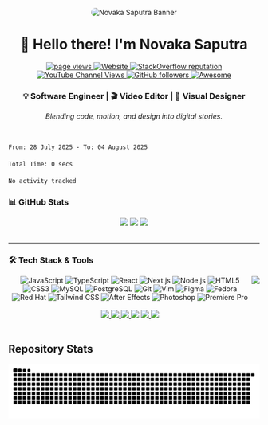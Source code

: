 <p align="center">
  <img src="img/banner-anime-zenin2.png" alt="Novaka Saputra Banner" style="border-radius: 10px;" />
</p>

<!-- Nama & Role -->
<h1 align="center" id="macropower-title">👋 Hello there! I'm Novaka Saputra</h1>
<p align="center">
  <a href="https://github.com/novaka-dev">
    <img src="https://komarev.com/ghpvc/?username=novaka-dev" alt="page views" />
  </a>
    <a href="https://yourwebsite.com">
    <img alt="Website" src="https://img.shields.io/badge/Website-up-brightgreen">
  </a>
   <a href="https://stackoverflow.com/users/12345678">
    <img alt="StackOverflow reputation" src="https://img.shields.io/stackexchange/stackoverflow/r/12345678?color=orange&label=reputation&logo=stackoverflow">
  </a>
  <a href="https://www.youtube.com/@NovakaSaputra">
     <img alt="YouTube Channel Views" src="https://img.shields.io/youtube/channel/views/UCJpDcQ-umh4csLARWZ7cwMw?style=flat&logo=youtube">
  </a>
  <a href="https://github.com/novaka-dev?tab=followers">
    <img alt="GitHub followers" src="https://img.shields.io/github/followers/novaka-dev?style=flat&logo=github">
  </a>
   <a href="https://github.com/abhisheknaiidu/awesome-github-profile-readme">
    <img alt="Awesome" src="https://awesome.re/mentioned-badge.svg">
  </a>
</p>
<h3 align="center">💡 Software Engineer | 🎬 Video Editor | 🎨 Visual Designer</h3>
<p align="center"><em>Blending code, motion, and design into digital stories.</em></p>

<br/>

<!--START_SECTION:waka-->

```txt
From: 28 July 2025 - To: 04 August 2025

Total Time: 0 secs

No activity tracked
```

<!--START_SECTION:waka-->
<!--END_SECTION:waka-->

<!--START_SECTION:waka-simple-->

<!--END_SECTION:waka-simple-->

### 📊 GitHub Stats

<div align="center">
  <img src="https://github-readme-stats.vercel.app/api?username=novaka-dev&hide_title=false&hide_rank=false&show_icons=true&include_all_commits=true&count_private=true&disable_animations=false&theme=tokyonight&locale=en&hide_border=false" height="150" />
  <img src="https://streak-stats.demolab.com?user=novaka-dev&locale=en&mode=weekly&theme=aura&hide_border=false&border_radius=5" height="150" />
  <img src="https://github-readme-stats.vercel.app/api/top-langs?username=novaka-dev&locale=en&hide_title=false&layout=compact&card_width=320&langs_count=5&theme=github_dark&hide_border=false" height="150" />
</div>

<br/>

<hr/>

### 🛠️ Tech Stack & Tools

<img align="right" height="150" src="https://media.tenor.com/s8uZEeyOAeQAAAAi/strawhats-one-piece.gif" />

<div align="center">
  <!-- Devicons -->
  <img src="https://cdn.jsdelivr.net/gh/devicons/devicon/icons/javascript/javascript-original.svg" height="30" alt="JavaScript" />
  <img src="https://cdn.jsdelivr.net/gh/devicons/devicon/icons/typescript/typescript-original.svg" height="30" alt="TypeScript" />
  <img src="https://cdn.jsdelivr.net/gh/devicons/devicon/icons/react/react-original.svg" height="30" alt="React" />
  <img src="https://cdn.jsdelivr.net/gh/devicons/devicon/icons/nextjs/nextjs-original.svg" height="30" alt="Next.js" />
  <img src="https://cdn.jsdelivr.net/gh/devicons/devicon/icons/nodejs/nodejs-original.svg" height="30" alt="Node.js" />
  <img src="https://cdn.jsdelivr.net/gh/devicons/devicon/icons/html5/html5-original.svg" height="30" alt="HTML5" />
  <img src="https://cdn.jsdelivr.net/gh/devicons/devicon/icons/css3/css3-original.svg" height="30" alt="CSS3" />
  <img src="https://cdn.jsdelivr.net/gh/devicons/devicon/icons/mysql/mysql-original.svg" height="30" alt="MySQL" />
  <img src="https://cdn.jsdelivr.net/gh/devicons/devicon/icons/postgresql/postgresql-original.svg" height="30" alt="PostgreSQL" />
  <img src="https://cdn.jsdelivr.net/gh/devicons/devicon/icons/git/git-original.svg" height="30" alt="Git" />
  <img src="https://cdn.jsdelivr.net/gh/devicons/devicon/icons/vim/vim-original.svg" height="30" alt="Vim" />
  <img src="https://cdn.jsdelivr.net/gh/devicons/devicon/icons/figma/figma-original.svg" height="30" alt="Figma" />
  <img src="https://cdn.jsdelivr.net/gh/devicons/devicon/icons/fedora/fedora-original.svg" height="30" alt="Fedora" />
  <img src="https://cdn.jsdelivr.net/gh/devicons/devicon/icons/redhat/redhat-original.svg" height="30" alt="Red Hat" />
  <!-- Skillicons -->
  <img src="https://skillicons.dev/icons?i=tailwind" height="30" alt="Tailwind CSS" />
  <img src="https://skillicons.dev/icons?i=ae" height="30" alt="After Effects" />
  <img src="https://skillicons.dev/icons?i=ps" height="30" alt="Photoshop" />
  <img src="https://skillicons.dev/icons?i=pr" height="30" alt="Premiere Pro" />
</div>

<br/>
<div align="center">
  <a href="https://www.youtube.com/@NovakaSaputra" target="_blank">
    <img src="https://img.shields.io/static/v1?message=YouTube&logo=youtube&label=&color=FF0000&logoColor=white&labelColor=&style=for-the-badge" height="35" />
  </a>
  <a href="https://www.instagram.com/vakaa.exe/profilecard/?igsh=MTFzZWllMnpxc3d6OA==" target="_blank">
    <img src="https://img.shields.io/static/v1?message=Instagram&logo=instagram&label=&color=E4405F&logoColor=white&labelColor=&style=for-the-badge" height="35" />
  </a>
  <a href="https://discordapp.com/users/1121703305450635294" target="_blank">
    <img src="https://img.shields.io/static/v1?message=Discord&logo=discord&label=&color=7289DA&logoColor=white&labelColor=&style=for-the-badge" height="35" />
  </a>
  <img src="https://img.shields.io/static/v1?message=Gmail&logo=gmail&label=&color=D14836&logoColor=white&labelColor=&style=for-the-badge" height="35" />
  <a href="https://www.linkedin.com/in/novaka-saputra-a56229322/" target="_blank">
    <img src="https://img.shields.io/static/v1?message=LinkedIn&logo=linkedin&label=&color=0077B5&logoColor=white&labelColor=&style=for-the-badge" height="35" />
  </a>
  <img src="https://img.shields.io/static/v1?message=Behance&logo=behance&label=&color=1769ff&logoColor=white&labelColor=&style=for-the-badge" height="35" />
</div>

<br/>

## Repository Stats

<p align="center">
  <img src="https://raw.githubusercontent.com/novaka-dev/novaka-dev/output/snake.svg" alt="Snake animation" />
</p>
